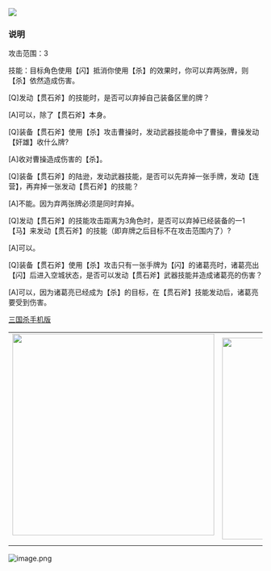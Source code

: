 ![](resource:assets/images/card/card_119.png) 


### 说明
攻击范围：3

技能：目标角色使用【闪】抵消你使用【杀】的效果时，你可以弃两张牌，则【杀】依然造成伤害。



[Q]发动【贯石斧】的技能时，是否可以弃掉自己装备区里的牌？

[A]可以，除了【贯石斧】本身。



[Q]装备【贯石斧】使用【杀】攻击曹操时，发动武器技能命中了曹操，曹操发动【奸雄】收什么牌? 

[A]收对曹操造成伤害的【杀】。



[Q]装备【贯石斧】的陆逊，发动武器技能，是否可以先弃掉一张手牌，发动【连营】，再弃掉一张发动【贯石斧】的技能？

[A]不能。因为弃两张牌必须是同时弃掉。



[Q]发动【贯石斧】的技能攻击距离为3角色时，是否可以弃掉已经装备的一1【马】来发动【贯石斧】的技能（即弃牌之后目标不在攻击范围内了）? 

[A]可以。



[Q]装备【贯石斧】使用【杀】攻击只有一张手牌为【闪】的诸葛亮时，诸葛亮出【闪】后进入空城状态，是否可以发动【贯石斧】武器技能并造成诸葛亮的伤害？

[A]可以，因为诸葛亮已经成为【杀】的目标，在【贯石斧】技能发动后，诸葛亮要受到伤害。



 [三国杀手机版](https://apps.apple.com/cn/app/%E4%B8%89%E5%9B%BD%E6%9D%80%E9%97%AE%E9%A2%98%E7%AD%94%E7%96%91/id527602078)
    <div style="text-align: center"><table><tr>
    <td style="text-align: center">
<img src="https://is4-ssl.mzstatic.com/image/thumb/PurpleSource116/v4/1b/38/06/1b380673-fa07-7d70-76af-cc625e8e7894/97f20edf-1616-4b93-9e88-fbaebfe22faf_page-0.jpg/460x0w.webp" height="400">
</td>
<td style="text-align: center">
<img src="https://is5-ssl.mzstatic.com/image/thumb/PurpleSource126/v4/f6/ae/05/f6ae053d-def3-e9be-a991-74954202adad/7a500a3f-0dc0-4c7a-8287-6eed7e11d2b4_page-1.jpg/460x0w.webp" height="400">
</td>
<td style="text-align: center">
<img src="https://is2-ssl.mzstatic.com/image/thumb/PurpleSource126/v4/f3/38/97/f33897de-2a22-ec13-1832-60c35c10fe7c/7fbfdcd6-9f03-45ce-8dc1-bad59b0e5f5d_page-2.jpg/460x0w.webp" height="400">
</td>
<td style="text-align: center">
<img src="https://is2-ssl.mzstatic.com/image/thumb/PurpleSource116/v4/7c/bf/db/7cbfdbb7-8d99-a661-c3a7-bc4e3fdb840a/5e805d5e-b991-4341-bdf6-233a5dd8d703_page-3.jpg/460x0w.webp" height="400">
</td>
</tr>
</table>
</div>
    
 ![image.png](https://s2.loli.net/2022/01/10/Z85EF3hBpvU41oI.png)
